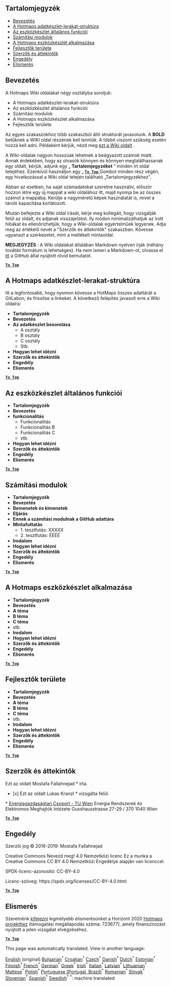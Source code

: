 <h2> Tartalomjegyzék </h2><ul><li> <a href="#Introduction">Bevezetés</a> </li><li> <a href="#Hotmaps-data-set-repository-structure">A Hotmaps adatkészlet-lerakat-struktúra</a> </li><li> <a href="#General-functionalities-of-the-toolbox">Az eszközkészlet általános funkciói</a> </li><li> <a href="#Calculation-modules">Számítási modulok</a> </li><li> <a href="#How-to-apply-the-Hotmaps-toolbox">A Hotmaps eszközkészlet alkalmazása</a> </li><li> <a href="#Developers-area">Fejlesztők területe</a> </li><li> <a href="#authors-and-reviewers">Szerzők és áttekintők</a> </li><li> <a href="#license">Engedély</a> </li><li> <a href="#acknowledgement">Elismerés</a> </li></ul><h2> Bevezetés </h2><p> A Hotmaps Wiki oldalakat négy osztályba soroljuk: </p><ul><li> A Hotmaps adatkészlet-lerakat-struktúra </li><li> Az eszközkészlet általános funkciói </li><li> Számítási modulok </li><li> A Hotmaps eszközkészlet alkalmazása </li><li> Fejlesztők területe </li></ul><p> Az egyes szakaszokhoz több szakaszból álló struktúrát javasolunk. A <strong>BOLD</strong> betűknek a WIKI oldal részének kell lenniük. A többit viszont szükség esetén hozzá kell adni. Példaként kérjük, nézd meg <a href="https://github.com/HotMaps/hotmaps_wiki/wiki/CM-District-heating-potential-user-defined-thresholds">ezt a Wiki oldalt</a> . </p><p> A Wiki-oldalak nagyon hosszúak lehetnek a beágyazott számok miatt. Annak érdekében, hogy az olvasók könnyen és könnyen megtalálhassanak egy oldalt, kérjük, adjunk egy „ <strong>Tartalomjegyzéket</strong> ” minden írt oldal tetejéhez. Ezenkívül használjon egy „ <ins> <code><strong><a href="#table-of-contents">To Top</a></strong></code> </ins> Gombot minden rész végén, egy hivatkozással a Wiki oldal tetején található „Tartalomjegyzékhez”. </p><p> Abban az esetben, ha saját számadatokat szeretne használni, először hozzon létre egy új mappát a wiki oldalához itt, majd nyomja be az összes számot a mappába. Kerülje a nagyméretű képek használatát is, mivel a tároló kapacitása korlátozott. </p><p> Miután befejezte a Wiki oldal írását, kérje meg kollégáit, hogy vizsgálják felül az oldalt, és adjanak visszajelzést. Ily módon minimalizálhatjuk az írott hibákat és ellenőrizhetjük, hogy a Wiki-oldalak egyértelműek legyenek. Adja meg az értékelő nevét a "Szerzők és áttekintők" szakaszban. Kövesse ugyanazt a szerkezetet, mint a mellékelt mintaoldal. </p><p> <strong>MEGJEGYZÉS</strong> : A Wiki oldalakat általában Markdown nyelven írják (néhány további formátum is lehetséges). Ha nem ismeri a Markdown-ot, olvassa el <a href="https://guides.github.com/features/mastering-markdown/">itt</a> a GitHub által nyújtott rövid bemutatót. </p><p><ins> <code><strong><a href="#table-of-contents">To Top</a></strong></code> </ins> </p><h2> A Hotmaps adatkészlet-lerakat-struktúra </h2><p> Itt a legfontosabb, hogy nyomon kövesse a HotMaps összes adattárát a GitLabon, és frissítse a linkeket. A következő felépítés javasolt erre a Wiki oldalra: </p><ul><li> <strong>Tartalomjegyzék</strong> </li><li> <strong>Bevezetés</strong> </li><li> <strong>Az adatkészlet besorolása</strong> <ul><li> A osztály </li><li> B osztály </li><li> C osztály </li><li> Stb. </li></ul></li><li> <strong>Hogyan lehet idézni</strong> </li><li> <strong>Szerzők és áttekintők</strong> </li><li> <strong>Engedély</strong> </li><li> <strong>Elismerés</strong> </li></ul><p><ins> <code><strong><a href="#table-of-contents">To Top</a></strong></code> </ins> </p><h2> Az eszközkészlet általános funkciói </h2><ul><li> <strong>Tartalomjegyzék</strong> </li><li> <strong>Bevezetés</strong> </li><li> <strong>funkcionalitás</strong> <ul><li> Funkcionalitás </li><li> Funkcionalitás B </li><li> Funkcionalitás C </li><li> stb. </li></ul></li><li> <strong>Hogyan lehet idézni</strong> </li><li> <strong>Szerzők és áttekintők</strong> </li><li> <strong>Engedély</strong> </li><li> <strong>Elismerés</strong> </li></ul><p><ins> <code><strong><a href="#table-of-contents">To Top</a></strong></code> </ins> </p><h2> Számítási modulok </h2><ul><li> <strong>Tartalomjegyzék</strong> </li><li> <strong>Bevezetés</strong> </li><li> <strong>Bemenetek és kimenetek</strong> </li><li> <strong>Eljárás</strong> </li><li> <strong>Ennek a számítási modulnak a GitHub adattára</strong> </li><li> <strong>Mintafuttatás</strong> <ul><li> 1. tesztfutás: XXXXX </li><li> 2. tesztfutás: ÉÉÉÉ </li></ul></li><li> <strong>Irodalom</strong> </li><li> <strong>Hogyan lehet idézni</strong> </li><li> <strong>Szerzők és áttekintők</strong> </li><li> <strong>Engedély</strong> </li><li> <strong>Elismerés</strong> </li></ul><p><ins> <code><strong><a href="#table-of-contents">To Top</a></strong></code> </ins> </p><h2> A Hotmaps eszközkészlet alkalmazása </h2><ul><li> <strong>Tartalomjegyzék</strong> </li><li> <strong>Bevezetés</strong> </li><li> <strong>A téma</strong> </li><li> <strong>B téma</strong> </li><li> <strong>C téma</strong> </li><li> stb. </li><li> <strong>Irodalom</strong> </li><li> <strong>Hogyan lehet idézni</strong> </li><li> <strong>Szerzők és áttekintők</strong> </li><li> <strong>Engedély</strong> </li><li> <strong>Elismerés</strong> </li></ul><p><ins> <code><strong><a href="#table-of-contents">To Top</a></strong></code> </ins> </p><h2> Fejlesztők területe </h2><ul><li> <strong>Tartalomjegyzék</strong> </li><li> <strong>Bevezetés</strong> </li><li> <strong>A téma</strong> </li><li> <strong>B téma</strong> </li><li> <strong>C téma</strong> </li><li> stb. </li><li> <strong>Irodalom</strong> </li><li> <strong>Hogyan lehet idézni</strong> </li><li> <strong>Szerzők és áttekintők</strong> </li><li> <strong>Engedély</strong> </li><li> <strong>Elismerés</strong> </li></ul><p><ins> <code><strong><a href="#table-of-contents">To Top</a></strong></code> </ins> </p><h2> Szerzők és áttekintők </h2><p> Ezt az oldalt Mostafa Fallahnejad * írta. </p><ul><li> [x] Ezt az oldalt Lukas Kranzl * vizsgálta felül. </li></ul><p> * <a href="https://eeg.tuwien.ac.at/">Energiagazdaságtan Csoport - TU Wien</a> Energia Rendszerek és Elektromos Meghajtók Intézete Gusshausstrasse 27-29 / 370 1040 Wien </p><p><ins> <code><strong><a href="#table-of-contents">To Top</a></strong></code> </ins> </p><h2> Engedély </h2><p> Szerzői jog © 2016-2019: Mostafa Fallahnejad </p><p> Creative Commons Nevezd meg! 4.0 Nemzetközi licenc Ez a munka a Creative Commons CC BY 4.0 Nemzetközi Engedélye alapján van licenccel. </p><p> SPDX-licenc-azonosító: CC-BY-4.0 </p><p> Licenc-szöveg: https://spdx.org/licenses/CC-BY-4.0.html </p><p><ins> <code><strong><a href="#table-of-contents">To Top</a></strong></code> </ins> </p><h2> Elismerés </h2><p> Szeretnénk <a href="https://www.hotmaps-project.eu">kifejezni</a> legmélyebb elismerésünket a Horizont 2020 <a href="https://www.hotmaps-project.eu">Hotmaps projekthez</a> (támogatási megállapodás száma: 723677), amely finanszírozást nyújtott a jelen vizsgálat elvégzéséhez. </p><p><ins> <code><strong><a href="#table-of-contents">To Top</a></strong></code> </ins> </p>

This page was automatically translated. View in another language:

[English](en-Guidelines-for-writing-a-Hotmaps-Wiki-page) (original) [Bulgarian](bg-Guidelines-for-writing-a-Hotmaps-Wiki-page)<sup>\*</sup> [Croatian](hr-Guidelines-for-writing-a-Hotmaps-Wiki-page)<sup>\*</sup> [Czech](cs-Guidelines-for-writing-a-Hotmaps-Wiki-page)<sup>\*</sup> [Danish](da-Guidelines-for-writing-a-Hotmaps-Wiki-page)<sup>\*</sup> [Dutch](nl-Guidelines-for-writing-a-Hotmaps-Wiki-page)<sup>\*</sup> [Estonian](et-Guidelines-for-writing-a-Hotmaps-Wiki-page)<sup>\*</sup> [Finnish](fi-Guidelines-for-writing-a-Hotmaps-Wiki-page)<sup>\*</sup> [French](fr-Guidelines-for-writing-a-Hotmaps-Wiki-page)<sup>\*</sup> [German](de-Guidelines-for-writing-a-Hotmaps-Wiki-page)<sup>\*</sup> [Greek](el-Guidelines-for-writing-a-Hotmaps-Wiki-page)<sup>\*</sup>  [Irish](ga-Guidelines-for-writing-a-Hotmaps-Wiki-page)<sup>\*</sup> [Italian](it-Guidelines-for-writing-a-Hotmaps-Wiki-page)<sup>\*</sup> [Latvian](lv-Guidelines-for-writing-a-Hotmaps-Wiki-page)<sup>\*</sup> [Lithuanian](lt-Guidelines-for-writing-a-Hotmaps-Wiki-page)<sup>\*</sup> [Maltese](mt-Guidelines-for-writing-a-Hotmaps-Wiki-page)<sup>\*</sup> [Polish](pl-Guidelines-for-writing-a-Hotmaps-Wiki-page)<sup>\*</sup> [Portuguese (Portugal, Brazil)](pt-Guidelines-for-writing-a-Hotmaps-Wiki-page)<sup>\*</sup> [Romanian](ro-Guidelines-for-writing-a-Hotmaps-Wiki-page)<sup>\*</sup> [Slovak](sk-Guidelines-for-writing-a-Hotmaps-Wiki-page)<sup>\*</sup> [Slovenian](sl-Guidelines-for-writing-a-Hotmaps-Wiki-page)<sup>\*</sup> [Spanish](es-Guidelines-for-writing-a-Hotmaps-Wiki-page)<sup>\*</sup> [Swedish](sv-Guidelines-for-writing-a-Hotmaps-Wiki-page)<sup>\*</sup>
<sup>\*</sup>: machine translated
